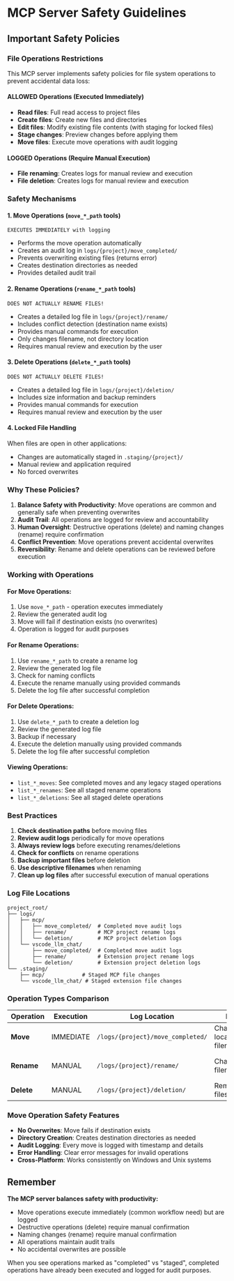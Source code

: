 # MCP Server Safety Guidelines

## Important Safety Policies

### File Operations Restrictions

This MCP server implements safety policies for file system operations to prevent accidental data loss:

#### ALLOWED Operations (Executed Immediately)
- **Read files**: Full read access to project files
- **Create files**: Create new files and directories
- **Edit files**: Modify existing file contents (with staging for locked files)
- **Stage changes**: Preview changes before applying them
- **Move files**: Execute move operations with audit logging

#### LOGGED Operations (Require Manual Execution)
- **File renaming**: Creates logs for manual review and execution
- **File deletion**: Creates logs for manual review and execution

### Safety Mechanisms

#### 1. Move Operations (`move_*_path` tools)
```
EXECUTES IMMEDIATELY with logging
```
- Performs the move operation automatically
- Creates an audit log in `logs/{project}/move_completed/`
- Prevents overwriting existing files (returns error)
- Creates destination directories as needed
- Provides detailed audit trail

#### 2. Rename Operations (`rename_*_path` tools)
```
DOES NOT ACTUALLY RENAME FILES!
```
- Creates a detailed log file in `logs/{project}/rename/`
- Includes conflict detection (destination name exists)
- Provides manual commands for execution
- Only changes filename, not directory location
- Requires manual review and execution by the user

#### 3. Delete Operations (`delete_*_path` tools)
```
DOES NOT ACTUALLY DELETE FILES!
```
- Creates a detailed log file in `logs/{project}/deletion/`
- Includes size information and backup reminders
- Provides manual commands for execution
- Requires manual review and execution by the user

#### 4. Locked File Handling
When files are open in other applications:
- Changes are automatically staged in `.staging/{project}/`
- Manual review and application required
- No forced overwrites

### Why These Policies?

1. **Balance Safety with Productivity**: Move operations are common and generally safe when preventing overwrites
2. **Audit Trail**: All operations are logged for review and accountability
3. **Human Oversight**: Destructive operations (delete) and naming changes (rename) require confirmation
4. **Conflict Prevention**: Move operations prevent accidental overwrites
5. **Reversibility**: Rename and delete operations can be reviewed before execution

### Working with Operations

#### For Move Operations:
1. Use `move_*_path` - operation executes immediately
2. Review the generated audit log
3. Move will fail if destination exists (no overwrites)
4. Operation is logged for audit purposes

#### For Rename Operations:
1. Use `rename_*_path` to create a rename log
2. Review the generated log file
3. Check for naming conflicts
4. Execute the rename manually using provided commands
5. Delete the log file after successful completion

#### For Delete Operations:
1. Use `delete_*_path` to create a deletion log
2. Review the generated log file
3. Backup if necessary
4. Execute the deletion manually using provided commands
5. Delete the log file after successful completion

#### Viewing Operations:
- `list_*_moves`: See completed moves and any legacy staged operations
- `list_*_renames`: See all staged rename operations
- `list_*_deletions`: See all staged delete operations

### Best Practices

1. **Check destination paths** before moving files
2. **Review audit logs** periodically for move operations
3. **Always review logs** before executing renames/deletions
4. **Check for conflicts** on rename operations
5. **Backup important files** before deletion
6. **Use descriptive filenames** when renaming
7. **Clean up log files** after successful execution of manual operations

### Log File Locations

```
project_root/
├── logs/
│   ├── mcp/
│   │   ├── move_completed/  # Completed move audit logs
│   │   ├── rename/          # MCP project rename logs
│   │   └── deletion/        # MCP project deletion logs
│   └── vscode_llm_chat/
│       ├── move_completed/  # Completed move audit logs
│       ├── rename/          # Extension project rename logs
│       └── deletion/        # Extension project deletion logs
└── .staging/
    ├── mcp/            # Staged MCP file changes
    └── vscode_llm_chat/ # Staged extension file changes
```

### Operation Types Comparison

| Operation | Execution | Log Location | Purpose | Overwrites |
|-----------|-----------|-------------|----------|------------|
| **Move** | IMMEDIATE | `/logs/{project}/move_completed/` | Change location and/or filename | NO (error if exists) |
| **Rename** | MANUAL | `/logs/{project}/rename/` | Change filename only | NO (logged if conflict) |
| **Delete** | MANUAL | `/logs/{project}/deletion/` | Remove files/directories | N/A |

### Move Operation Safety Features

- **No Overwrites**: Move fails if destination exists
- **Directory Creation**: Creates destination directories as needed
- **Audit Logging**: Every move is logged with timestamp and details
- **Error Handling**: Clear error messages for invalid operations
- **Cross-Platform**: Works consistently on Windows and Unix systems

## Remember

**The MCP server balances safety with productivity:**
- Move operations execute immediately (common workflow need) but are logged
- Destructive operations (delete) require manual confirmation
- Naming changes (rename) require manual confirmation
- All operations maintain audit trails
- No accidental overwrites are possible

When you see operations marked as "completed" vs "staged", completed operations have already been executed and logged for audit purposes.
